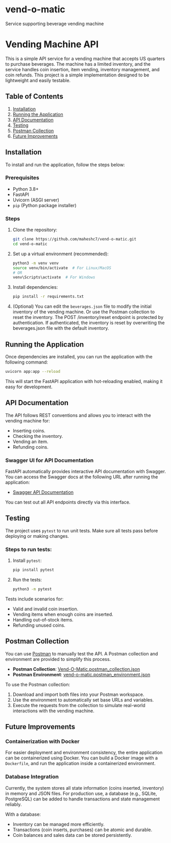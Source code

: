# vend-o-matic

Service supporting beverage vending machine

# Vending Machine API

This is a simple API service for a vending machine that accepts US quarters to purchase beverages. The machine has a limited inventory, and the service handles coin insertion, item vending, inventory management, and coin refunds. This project is a simple implementation designed to be lightweight and easily testable.

## Table of Contents

1. [Installation](#installation)
2. [Running the Application](#running-the-application)
3. [API Documentation](#api-documentation)
4. [Testing](#testing)
5. [Postman Collection](#postman-collection)
6. [Future Improvements](#future-improvements)

## Installation

To install and run the application, follow the steps below:

### Prerequisites

- Python 3.8+
- FastAPI
- Uvicorn (ASGI server)
- `pip` (Python package installer)

### Steps

1. Clone the repository:

   ```bash
   git clone https://github.com/maheshc7/vend-o-matic.git
   cd vend-o-matic
   ```

2. Set up a virtual environment (recommended):

   ```bash
   python3 -m venv venv
   source venv/bin/activate  # For Linux/MacOS
   # OR
   venv\Scripts\activate  # For Windows
   ```

3. Install dependencies:

   ```bash
   pip install -r requirements.txt
   ```

4. (Optional) You can edit the `beverages.json` file to modify the initial inventory of the vending machine.
   Or use the Postman collection to reset the inventory.
   The POST /inventory/reset endpoint is protected by authentication.
   If authenticated, the inventory is reset by overwriting the beverages.json file with the default inventory.

## Running the Application

Once dependencies are installed, you can run the application with the following command:

```bash
uvicorn app:app --reload
```

This will start the FastAPI application with hot-reloading enabled, making it easy for development.

## API Documentation

The API follows REST conventions and allows you to interact with the vending machine for:

- Inserting coins.
- Checking the inventory.
- Vending an item.
- Refunding coins.

### Swagger UI for API Documentation

FastAPI automatically provides interactive API documentation with Swagger. You can access the Swagger docs at the following URL after running the application:

- [Swagger API Documentation](http://127.0.0.1:8000/docs)

You can test out all API endpoints directly via this interface.

## Testing

The project uses `pytest` to run unit tests. Make sure all tests pass before deploying or making changes.

### Steps to run tests:

1. Install `pytest`:

   ```bash
   pip install pytest
   ```

2. Run the tests:

   ```bash
   python3 -m pytest
   ```

Tests include scenarios for:

- Valid and invalid coin insertion.
- Vending items when enough coins are inserted.
- Handling out-of-stock items.
- Refunding unused coins.

## Postman Collection

You can use [Postman](https://www.postman.com/) to manually test the API. A Postman collection and environment are provided to simplify this process.

- **Postman Collection**: [Vend-O-Matic.postman_collection.json](./postman/Vend-O-Matic.postman_collection.json)
- **Postman Environment**: [vend-o-matic.postman_environment.json](./postman/vend-o-matic.postman_environment.json)

To use the Postman collection:

1. Download and import both files into your Postman workspace.
2. Use the environment to automatically set base URLs and variables.
3. Execute the requests from the collection to simulate real-world interactions with the vending machine.

## Future Improvements

### Containerization with Docker

For easier deployment and environment consistency, the entire application can be containerized using Docker. You can build a Docker image with a `Dockerfile`, and run the application inside a containerized environment.

### Database Integration

Currently, the system stores all state information (coins inserted, inventory) in memory and JSON files. For production use, a database (e.g., SQLite, PostgreSQL) can be added to handle transactions and state management reliably.

With a database:

- Inventory can be managed more efficiently.
- Transactions (coin inserts, purchases) can be atomic and durable.
- Coin balances and sales data can be stored persistently.
